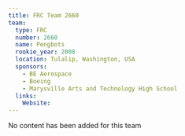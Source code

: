 ```yaml
---
title: FRC Team 2660
team:
  type: FRC
  number: 2660
  name: Pengbots
  rookie_year: 2008
  location: Tulalip, Washington, USA
  sponsors:
    - BE Aerospace
    - Boeing
    - Marysville Arts and Technology High School
  links:
    Website: 
---
```

No content has been added for this team